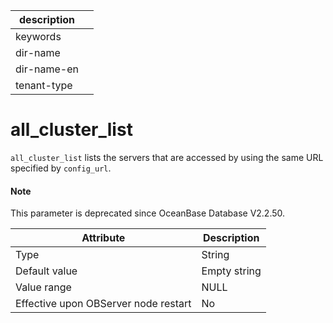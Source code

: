 |description||
|---|---|
|keywords||
|dir-name||
|dir-name-en||
|tenant-type||

# all_cluster_list

`all_cluster_list` lists the servers that are accessed by using the same URL specified by `config_url`.

<main id="notice" type='explain'>
  <h4>Note</h4>
  <p>This parameter is deprecated since OceanBase Database V2.2.50. </p>
</main>

| **Attribute** | **Description** |
|------------------|--------|
| Type | String |
| Default value | Empty string |
| Value range | NULL |
| Effective upon OBServer node restart | No |
